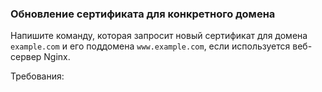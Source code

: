 
### Обновление сертификата для конкретного домена

Напишите команду, которая запросит новый сертификат для домена `example.com` и его поддомена `www.example.com`, если используется веб-сервер Nginx.

Требования:
